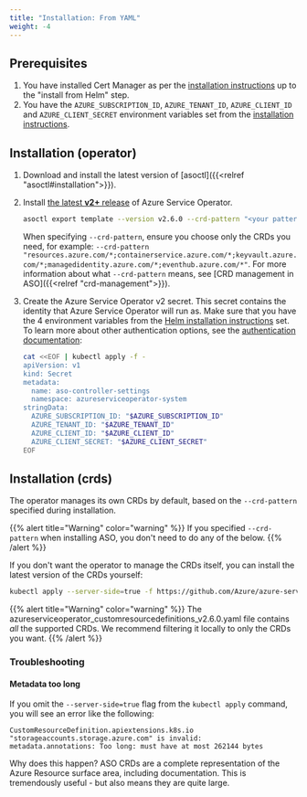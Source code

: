 ```yaml
---
title: "Installation: From YAML"
weight: -4
---
```

## Prerequisites
1. You have installed Cert Manager as per the [installation instructions](../../#installation) up to the "install from Helm" step.
2. You have the `AZURE_SUBSCRIPTION_ID`, `AZURE_TENANT_ID`, `AZURE_CLIENT_ID` and `AZURE_CLIENT_SECRET` environment variables set from the
   [installation instructions](../../#installation).

## Installation (operator)

1. Download and install the latest version of [asoctl]({{<relref "asoctl#installation">}}).
2. Install [the latest **v2+** release](https://github.com/Azure/azure-service-operator/releases) of Azure Service Operator.
   ```bash
   asoctl export template --version v2.6.0 --crd-pattern "<your pattern>" | kubectl apply -f -
   ```
   
   When specifying `--crd-pattern`, ensure you choose only the CRDs you need, for example: 
   `--crd-pattern "resources.azure.com/*;containerservice.azure.com/*;keyvault.azure.com/*;managedidentity.azure.com/*;eventhub.azure.com/*"`. 
   For more information about what `--crd-pattern` means, see [CRD management in ASO]({{<relref "crd-management">}}).

3. Create the Azure Service Operator v2 secret. This secret contains the identity that Azure Service Operator will run as. 
   Make sure that you have the 4 environment variables from the [Helm installation instructions](../../#installation) set.
   To learn more about other authentication options, see the [authentication documentation](../authentication/):
   ```bash
   cat <<EOF | kubectl apply -f -
   apiVersion: v1
   kind: Secret
   metadata:
     name: aso-controller-settings
     namespace: azureserviceoperator-system
   stringData:
     AZURE_SUBSCRIPTION_ID: "$AZURE_SUBSCRIPTION_ID"
     AZURE_TENANT_ID: "$AZURE_TENANT_ID"
     AZURE_CLIENT_ID: "$AZURE_CLIENT_ID"
     AZURE_CLIENT_SECRET: "$AZURE_CLIENT_SECRET"
   EOF
   ```

## Installation (crds)

The operator manages its own CRDs by default, based on the `--crd-pattern` specified during installation.

{{% alert title="Warning" color="warning" %}}
If you specified `--crd-pattern` when installing ASO, you don't need to do any of the below.
{{% /alert %}}

If you don't want the operator to manage the CRDs itself, you can install the latest version of the CRDs yourself:

```bash
kubectl apply --server-side=true -f https://github.com/Azure/azure-service-operator/releases/download/v2.6.0/azureserviceoperator_customresourcedefinitions_v2.6.0.yaml
```

{{% alert title="Warning" color="warning" %}}
The azureserviceoperator_customresourcedefinitions_v2.6.0.yaml file contains _all_ the supported CRDs. We recommend filtering
it locally to only the CRDs you want.
{{% /alert %}}

### Troubleshooting

#### Metadata too long

If you omit the `--server-side=true` flag from the `kubectl apply` command, you will see an error like the following:

``` 
CustomResourceDefinition.apiextensions.k8s.io "storageaccounts.storage.azure.com" is invalid:
metadata.annotations: Too long: must have at most 262144 bytes
```

Why does this happen? ASO CRDs are a complete representation of the Azure Resource surface area, including documentation. This is tremendously useful - but also means they are quite large.

